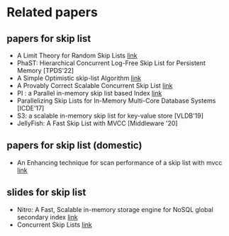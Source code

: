 # Related papers

## papers for skip list
  - A Limit Theory for Random Skip Lists [link](https://www.jstor.org/stable/2959716?seq=1#metadata_info_tab_contents)
  - PhaST: Hierarchical Concurrent Log-Free Skip List for Persistent Memory [TPDS'22]
  - A Simple Optimistic skip-list Algorithm [link](https://people.csail.mit.edu/shanir/publications/LazySkipList.pdf)
  - A Provably Correct Scalable Concurrent Skip List [link](https://www.liblfds.org/downloads/white%20papers/[Skip%20List]%20-%20[Herlihy,%20Lev,%20Luchangco,%20Shavit]%20-%20A%20Provably%20Correct%20Scalable%20Concurrent%20Skip%20List.pdf)
  - PI : a Parallel in-memory skip list based Index [link](https://arxiv.org/pdf/1601.00159.pdf)
  - Parallelizing Skip Lists for In-Memory Multi-Core Database Systems [ICDE'17]
  - S3: a scalable in-memory skip list for key-value store [VLDB'19]
  - JellyFish: A Fast Skip List with MVCC [Middleware '20]

## papers for skip list (domestic)
  - An Enhancing technique for scan performance of a skip list with mvcc [link](https://koreascience.kr/article/JAKO202031458604644.pdf)
   
## slides for skip list
  - Nitro: A Fast, Scalable in-memory storage engine for NoSQL global secondary index [link](https://courses.engr.illinois.edu/cs525/sp2017/Nitro%20Slides.pdf) 
  - Concurrent Skip Lists [link](https://ocw.snu.ac.kr/sites/default/files/NOTE/MP-14.pdf)
